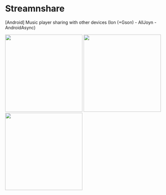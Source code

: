 # Streamnshare
[Android] Music player sharing with other devices (Ion (+Gson) - AllJoyn - AndroidAsync)
<div>
  <img src="https://cloud.githubusercontent.com/assets/8525860/9429086/88993860-49c4-11e5-92cd-5aa1b59c6e02.png" width="250">
  <img src="https://cloud.githubusercontent.com/assets/8525860/9429089/9dfc686c-49c4-11e5-9d41-ac9eb3d71d11.png" width="250">
  <img src="https://cloud.githubusercontent.com/assets/8525860/9429090/a5ce9074-49c4-11e5-891a-6f368a8d5dac.png" width="250">
</div>
